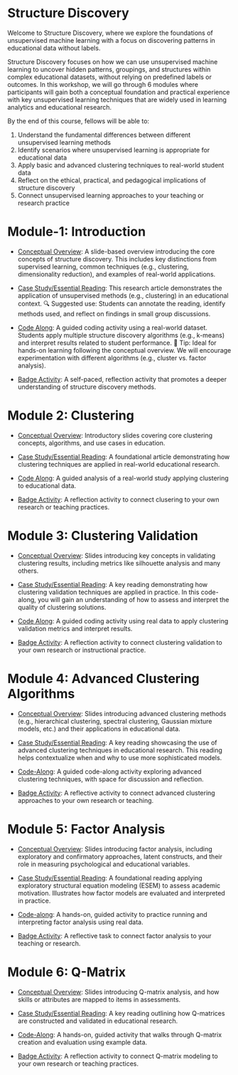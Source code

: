 # Structure Discovery
Welcome to Structure Discovery, where we explore the foundations of unsupervised machine learning with a focus on discovering patterns in educational data without labels.

Structure Discovery focuses on how we can use unsupervised machine learning to uncover hidden patterns, groupings, and structures within complex educational datasets, without relying on predefined labels or outcomes. In this workshop, we will go through 6 modules where participants will gain both a conceptual foundation and practical experience with key unsupervised learning techniques that are widely used in learning analytics and educational research.

By the end of this course, fellows will be able to:

1. Understand the fundamental differences between different unsupervised learning methods
2. Identify scenarios where unsupervised learning is appropriate for educational data
3. Apply basic and advanced clustering techniques to real-world student data
4. Reflect on the ethical, practical, and pedagogical implications of structure discovery
5. Connect unsupervised learning approaches to your teaching or research practice

# Module-1: Introduction  
* [Conceptual Overview](https://ecloude.quarto.pub/module-1-structure-discovery/#/title-slide): A slide-based overview introducing the core concepts of structure discovery. This includes key distinctions from supervised learning, common techniques (e.g., clustering, dimensionality reduction), and examples of real-world applications.
* [Case Study/Essential Reading](https://github.com/laser-institute/UNsupervised-machine-learning/blob/master/Module-1-Intro/lit/Rahman%20et%20al.%20(2024)%20Case%20Review.pdf): This research article demonstrates the application of unsupervised methods (e.g., clustering) in an educational context.
    🔍 Suggested use: Students can annotate the reading, identify methods used, and reflect on findings in small group discussions.

* [Code Along](https://laserkt.quarto.pub/unsupervised-learning-activity---student-performance-with-assistments-b0d3/): A guided coding activity using a real-world dataset. Students apply multiple structure discovery algorithms (e.g., k-means) and interpret results related to student performance.
  🧠 Tip: Ideal for hands-on learning following the conceptual overview. We will encourage experimentation with different algorithms (e.g., cluster vs. factor analysis).
  
* [Badge Activity](https://laserkt.quarto.pub/module-1-badge-discovering-patterns-without-labels-03e7/): A self-paced, reflection activity that promotes a deeper understanding of structure discovery methods.

# Module 2: Clustering  
* [Conceptual Overview](https://ecloude.quarto.pub/module-2-structure-discovery/#/title-slide): Introductory slides covering core clustering concepts, algorithms, and use cases in education.

* [Case Study/Essential Reading](https://github.com/laser-institute/Structure_Discovery/blob/master/Module-2-Clustering/lit/kmeans%20case%20study.pdf): A foundational article demonstrating how clustering techniques are applied in real-world educational research.

* [Code Along](https://laserkt.quarto.pub/module-2-case-review-activity-clustering-9c4d/): A guided analysis of a real-world study applying clustering to educational data.

* [Badge Activity](https://laserkt.quarto.pub/module-2-badge-activity-094f/): A reflection activity to connect clusering to your own research or teaching practices.

# Module 3: Clustering Validation  
* [Conceptual Overview](https://ecloude.quarto.pub/module-3-structure-discovery/#/title-slide): Slides introducing key concepts in validating clustering results, including metrics like silhouette analysis and many others.

* [Case Study/Essential Reading](https://github.com/laser-institute/Structure_Discovery/blob/master/Module-3-Clustering-Validation/lit/Case%20study_clustering.pdf): A key reading demonstrating how clustering validation techniques are applied in practice. In this code-along, you will gain an understanding of how to assess and interpret the quality of clustering solutions.

* [Code Along](https://laserkt.quarto.pub/module-3-case-review-activity-clustering-validation-9bcb/): A guided coding activity using real data to apply clustering validation metrics and interpret results.

* [Badge Activity](https://laserkt.quarto.pub/module-3-badge-activity-2b85/): A reflection activity to connect clustering validation to your own research or instructional practice.

# Module 4: Advanced Clustering Algorithms
* [Conceptual Overview](https://ecloude.quarto.pub/module-4-structure-discovery/#/title-slide): Slides introducing advanced clustering methods (e.g., hierarchical clustering, spectral clustering, Gaussian mixture models, etc.) and their applications in educational data.

* [Case Study/Essential Reading](): A key reading showcasing the use of advanced clustering techniques in educational research. This reading helps contextualize when and why to use more sophisticated models.

* [Code-Along](https://laserkt.quarto.pub/module-4-case-review-activity-advanced-clustering-f273/): A guided code-along activity exploring advanced clustering techniques, with space for discussion and reflection.

* [Badge Activity](https://laserkt.quarto.pub/module-4-badge-activity-27bc/): A reflective activity to connect advanced clustering approaches to your own research or teaching.

# Module 5: Factor Analysis  
* [Conceptual Overview](https://laserkt.quarto.pub/module-5-factor-analysis/#/title-slide): Slides introducing factor analysis, including exploratory and confirmatory approaches, latent constructs, and their role in measuring psychological and educational variables.

* [Case Study/Essential Reading](https://github.com/laser-institute/Structure_Discovery/blob/master/Module-5-Factor-Analysis/lit/Application%20of%20Exploratory%20Structural%20Equation%20Modeling%20to%20Evaluate%20the%20Academic%20Motivation%20Scale%20(1)%20(2).pdf): A foundational reading applying exploratory structural equation modeling (ESEM) to assess academic motivation. Illustrates how factor models are evaluated and interpreted in practice.

* [Code-along](https://laserkt.quarto.pub/module-5-case-review-activity-factor-analysis-23e4/): A hands-on, guided activity to practice running and interpreting factor analysis using real data.

* [Badge Activity](https://laserkt.quarto.pub/module-5-badge-activity-e182/): A reflective task to connect factor analysis to your teaching or research.

# Module 6: Q-Matrix  
* [Conceptual Overview](https://laserkt.quarto.pub/module-6-q-matrix/#/title-slide): Slides introducing Q-matrix analysis, and how skills or attributes are mapped to items in assessments.

* [Case Study/Essential Reading](https://github.com/laser-institute/Structure_Discovery/blob/master/Module-6-Q-Matrix/lit/WS05-02-006.pdf): A key reading outlining how Q-matrices are constructed and validated in educational research.

* [Code-Along](https://laserkt.quarto.pub/module-6-case-review-activity-q-matrix-ea57/): A hands-on, guided activity that walks through Q-matrix creation and evaluation using example data.

* [Badge Activity](https://laserkt.quarto.pub/module-6-badge-activity/): A reflection activity to connect Q-matrix modeling to your own research or teaching practices.
